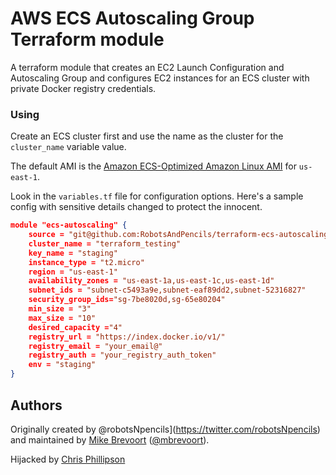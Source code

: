 # AWS ECS Autoscaling Group Terraform module

A terraform module that creates an EC2 Launch Configuration and Autoscaling Group
and configures EC2 instances for an ECS cluster with private Docker registry credentials.

### Using

Create an ECS cluster first and use the name as the cluster for the `cluster_name` variable value.

The default AMI is the [Amazon ECS-Optimized Amazon Linux AMI](https://aws.amazon.com/marketplace/pp/B00U6QTYI2) for `us-east-1`.

Look in the `variables.tf` file for configuration options. Here's a sample config
with sensitive details changed to protect the innocent.

```json
module "ecs-autoscaling" {
    source = "git@github.com:RobotsAndPencils/terraform-ecs-autoscaling.git"
    cluster_name = "terraform_testing"
    key_name = "staging"
    instance_type = "t2.micro"
    region = "us-east-1"
    availability_zones = "us-east-1a,us-east-1c,us-east-1d"
    subnet_ids = "subnet-c5493a9e,subnet-eaf89dd2,subnet-52316827"
    security_group_ids="sg-7be8020d,sg-65e80204"
    min_size = "3"
    max_size = "10"
    desired_capacity ="4"
    registry_url = "https://index.docker.io/v1/"
    registry_email = "your_email@"
    registry_auth = "your_registry_auth_token"
    env = "staging"
}
```

## Authors

Originally created by @robotsNpencils](https://twitter.com/robotsNpencils) and maintained by [Mike Brevoort](http://github.com/mbrevoort) ([@mbrevoort](https://twitter.com/mbrevoort)).

Hijacked by [Chris Phillipson](https://github.com/fastnsilver)
